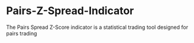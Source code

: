 # Pairs-Z-Spread-Indicator
The Pairs Spread Z-Score indicator is a statistical trading tool designed for pairs trading 
